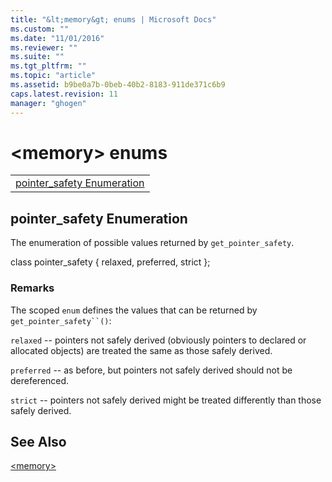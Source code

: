 ```yaml
---
title: "&lt;memory&gt; enums | Microsoft Docs"
ms.custom: ""
ms.date: "11/01/2016"
ms.reviewer: ""
ms.suite: ""
ms.tgt_pltfrm: ""
ms.topic: "article"
ms.assetid: b9be0a7b-0beb-40b2-8183-911de371c6b9
caps.latest.revision: 11
manager: "ghogen"
---
```

# &lt;memory&gt; enums
||  
|-|  
|[pointer_safety Enumeration](#pointer_safety_enumeration)|  
  
##  <a name="pointer_safety_enumeration"></a>  pointer_safety Enumeration  
 The enumeration of possible values returned by `get_pointer_safety`.  
  
class pointer_safety {
   relaxed,
   preferred,
   strict
   };  
  
### Remarks  
 The scoped `enum` defines the values that can be returned by `get_pointer_safety``()`:  
  
 `relaxed` -- pointers not safely derived (obviously pointers to declared or allocated objects) are treated the same as those safely derived.  
  
 `preferred` -- as before, but pointers not safely derived should not be dereferenced.  
  
 `strict` -- pointers not safely derived might be treated differently than those safely derived.  
  
## See Also  
 [\<memory>](../standard-library/memory.md)



